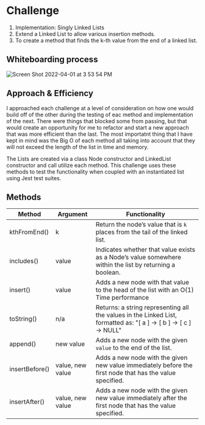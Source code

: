 # Challenge

1. Implementation: Singly Linked Lists
2. Extend a Linked List to allow various insertion methods.
3. To create a method that finds the k-th value from the end of a linked list.

## Whiteboarding process
![Screen Shot 2022-04-01 at 3 53 54 PM](https://user-images.githubusercontent.com/90294860/161332579-b511cdb0-0e97-4e0f-a3ae-981a34498c7b.png)

## Approach & Efficiency
I approached each challenge at a level of consideration on how one would build off of the other during the testing of eac method and implementation of the next. There were things that blocked some from passing, but that would create an opportunity for me to refactor and start a new approach that was more efficient than the last. The most importatnt thing that I have kept in mind was the Big O of each method all taking into account that they will not exceed the length of the list in time and memory. 

The Lists are created via a class Node constructor and LinkedList constructor and call utilize each method. This challenge uses these methods to test the functionality when coupled with an instantiated list using Jest test suites.

## Methods

| Method         | Argument         | Functionality                                                                                                     |
|----------------|------------------|-------------------------------------------------------------------------------------------------------------------|
| kthFromEnd()   | k                | Return the node’s value that is `k` places from the tail of the linked list.                                      |
| includes()     | value            | Indicates whether that value exists as a Node’s value somewhere within the list by returning a boolean.           |
| insert()       | value            | Adds a new node with that value to the  head  of the list with an O(1) Time performance                           |
| toString()     | n/a              | Returns: a string representing all the values in the Linked List, formatted as: "[ a ] -> [ b ] -> [ c ] -> NULL" |
| append()       | new value        | Adds a new node with the given `value` to the end of the list.                                                    |
| insertBefore() | value, new value | Adds a new node with the given new value immediately before the first node that has the value specified.          |
| insertAfter()  | value, new value | Adds a new node with the given new value immediately after the first node that has the value specified.           |



